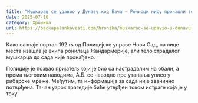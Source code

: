```yaml
---
title: "Мушкарац се удавио у Дунаву код Бача – Рониоци нису пронашли тело"
date: 2025-07-10
category: Хроника
url: https://backapalankavesti.com/hronika/muskarac-se-udavio-u-dunavu-kod-baca-ronioci-nisu-pronasli-telo/
---
```


Како сазнаје портал 192.rs од Полицијске управе Нови Сад, на лице места изашла је екипа ронилаца Жандармерије, али тело страдалог мушкарца до сада није пронађено.

Полицију је позвао пријатељ који је био са настрадалим на обали, а према његовим наводима, А.Б. се наводно пре утапања уплео у рибарске мреже. Међутим, та информација за сада није званично потврђена. Тачан узрок трагедије биће утврђен током истраге која је у току.
